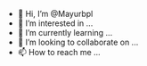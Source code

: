 - 👋 Hi, I’m @Mayurbpl
- 👀 I’m interested in ...
- 🌱 I’m currently learning ...
- 💞️ I’m looking to collaborate on ...
- 📫 How to reach me ...

<!---
Mayurbpl/Mayurbpl is a ✨ special ✨ repository because its `README.md` (this file) appears on your GitHub profile.
You can click the Preview link to take a look at your changes.
--->
